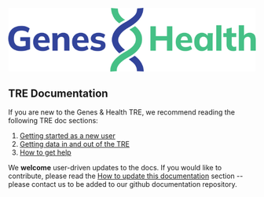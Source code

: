 ![Genes and Health logo](images/branding/genes-and-health-logo-blue-green.svg)

## TRE Documentation

If you are new to the Genes & Health TRE, we recommend reading the following TRE doc sections:

1. [Getting started as a new user](getting-started-as-a-new-user.md)
2. [Getting data in and out of the TRE](getting-data-in-and-out-of-the-TRE)
3. [How to get help](how-to-get-help.md)

We **welcome** user-driven updates to the docs.  If you would like to contribute, please read the [How to update this documentation](how-to-update-this-documentation.md) section --please contact us to be added to our github documentation repository.

<!--
<div class="grid cards">
  
    <a href="getting-started-as-a-new-user" class="md-button md-button--primary">Getting started</a>
 
    <a href="page2.md" class="md-button md-button--primary">How to guide</a>
  
    <a href="explainers" class="md-button md-button--primary">Explainers</a>
  
    <a href="page4.md" class="md-button md-button--primary">Other documents</a>

</div>
-->
